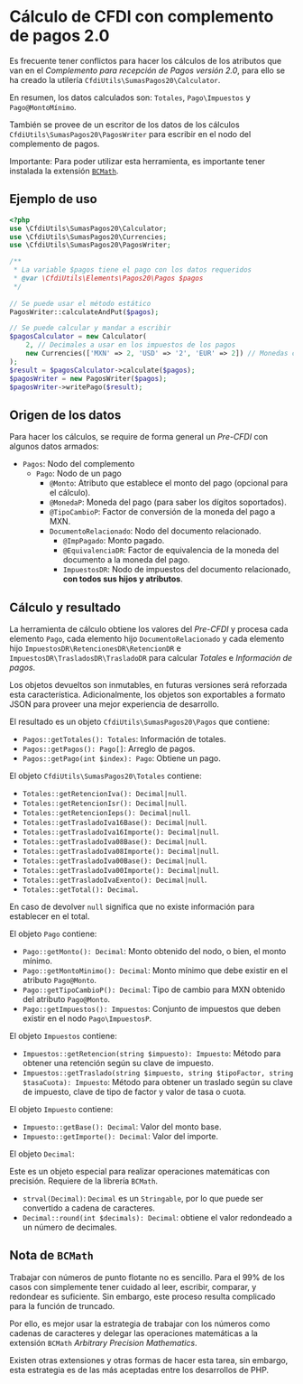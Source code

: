 # Cálculo de CFDI con complemento de pagos 2.0

Es frecuente tener conflictos para hacer los cálculos de los atributos que van en el
*Complemento para recepción de Pagos versión 2.0*, para ello se ha creado la utilería
`CfdiUtils\SumasPagos20\Calculator`.

En resumen, los datos calculados son: `Totales`, `Pago\Impuestos` y `Pago@MontoMínimo`.

También se provee de un escritor de los datos de los cálculos `CfdiUtils\SumasPagos20\PagosWriter`
para escribir en el nodo del complemento de pagos.

Importante: Para poder utilizar esta herramienta, es importante tener instalada la extensión
[`BCMath`](https://www.php.net/manual/en/book.bc.php).

## Ejemplo de uso

```php
<?php
use \CfdiUtils\SumasPagos20\Calculator;
use \CfdiUtils\SumasPagos20\Currencies;
use \CfdiUtils\SumasPagos20\PagosWriter;

/**
 * La variable $pagos tiene el pago con los datos requeridos
 * @var \CfdiUtils\Elements\Pagos20\Pagos $pagos 
 */
 
// Se puede usar el método estático
PagosWriter::calculateAndPut($pagos);

// Se puede calcular y mandar a escribir
$pagosCalculator = new Calculator(
    2, // Decimales a usar en los impuestos de los pagos
    new Currencies(['MXN' => 2, 'USD' => '2', 'EUR' => 2]) // Monedas con decimales
);
$result = $pagosCalculator->calculate($pagos);
$pagosWriter = new PagosWriter($pagos);
$pagosWriter->writePago($result);
```

## Origen de los datos

Para hacer los cálculos, se require de forma general un *Pre-CFDI* con algunos datos armados:

- `Pagos`: Nodo del complemento
    - `Pago`: Nodo de un pago
        - `@Monto`: Atributo que establece el monto del pago (opcional para el cálculo).
        - `@MonedaP`: Moneda del pago (para saber los dígitos soportados).
        - `@TipoCambioP`: Factor de conversión de la moneda del pago a MXN.
        - `DocumentoRelacionado`: Nodo del documento relacionado.
            - `@ImpPagado`: Monto pagado.
            - `@EquivalenciaDR`: Factor de equivalencia de la moneda del documento a la moneda del pago.
            - `ImpuestosDR`: Nodo de impuestos del documento relacionado, **con todos sus hijos y atributos**.

## Cálculo y resultado

La herramienta de cálculo obtiene los valores del *Pre-CFDI* y procesa cada elemento `Pago`,
cada elemento hijo `DocumentoRelacionado` y cada elemento hijo `ImpuestosDR\RetencionesDR\RetencionDR`
e `ImpuestosDR\TrasladosDR\TrasladoDR` para calcular *Totales* e *Información de pagos*.

Los objetos devueltos son inmutables, en futuras versiones será reforzada esta característica.
Adicionalmente, los objetos son exportables a formato JSON para proveer una mejor experiencia de desarrollo.

El resultado es un objeto `CfdiUtils\SumasPagos20\Pagos` que contiene:

- `Pagos::getTotales(): Totales`: Información de totales.
- `Pagos::getPagos(): Pago[]`: Arreglo de pagos.
- `Pagos::getPago(int $index): Pago`: Obtiene un pago.

El objeto `CfdiUtils\SumasPagos20\Totales` contiene:

- `Totales::getRetencionIva(): Decimal|null`.
- `Totales::getRetencionIsr(): Decimal|null`.
- `Totales::getRetencionIeps(): Decimal|null`.
- `Totales::getTrasladoIva16Base(): Decimal|null`.
- `Totales::getTrasladoIva16Importe(): Decimal|null`.
- `Totales::getTrasladoIva08Base(): Decimal|null`.
- `Totales::getTrasladoIva08Importe(): Decimal|null`.
- `Totales::getTrasladoIva00Base(): Decimal|null`.
- `Totales::getTrasladoIva00Importe(): Decimal|null`.
- `Totales::getTrasladoIvaExento(): Decimal|null`.
- `Totales::getTotal(): Decimal`.

En caso de devolver `null` significa que no existe información para establecer en el total.

El objeto `Pago` contiene:

- `Pago::getMonto(): Decimal`: Monto obtenido del nodo, o bien, el monto mínimo.
- `Pago::getMontoMinimo(): Decimal`: Monto mínimo que debe existir en el atributo `Pago@Monto`.
- `Pago::getTipoCambioP(): Decimal`: Tipo de cambio para MXN obtenido del atributo `Pago@Monto`.
- `Pago::getImpuestos(): Impuestos`: Conjunto de impuestos que deben existir en el nodo `Pago\ImpuestosP`.

El objeto `Impuestos` contiene:

- `Impuestos::getRetencion(string $impuesto): Impuesto`: Método para obtener una retención según su clave de impuesto.
- `Impuestos::getTraslado(string $impuesto, string $tipoFactor, string $tasaCuota): Impuesto`:
  Método para obtener un traslado según su clave de impuesto, clave de tipo de factor y valor de tasa o cuota.

El objeto `Impuesto` contiene:

- `Impuesto::getBase(): Decimal`: Valor del monto base.
- `Impuesto::getImporte(): Decimal`: Valor del importe.

El objeto `Decimal`:

Este es un objeto especial para realizar operaciones matemáticas con precisión.
Requiere de la librería `BCMath`.

- `strval(Decimal)`: `Decimal` es un `Stringable`, por lo que puede ser convertido a cadena de caracteres.
- `Decimal::round(int $decimals): Decimal`: obtiene el valor redondeado a un número de decimales.

## Nota de `BCMath`

Trabajar con números de punto flotante no es sencillo.
Para el 99% de los casos con simplemente tener cuidado al leer, escribir, comparar, y redondear es suficiente.
Sin embargo, este proceso resulta complicado para la función de truncado.

Por ello, es mejor usar la estrategia de trabajar con los números como cadenas de caracteres y delegar las operaciones
matemáticas a la extensión `BCMath` *Arbitrary Precision Mathematics*.

Existen otras extensiones y otras formas de hacer esta tarea, sin embargo, esta estrategia es de las más aceptadas
entre los desarrollos de PHP.

